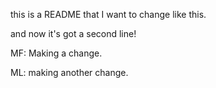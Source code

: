 this is a README that I want to change like this.

and now it's got a second line!

MF: Making a change.

ML: making another change. 